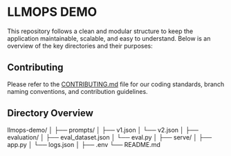 # LLMOPS DEMO

This repository follows a clean and modular structure to keep the application maintainable, scalable, and easy to understand. Below is an overview of the key directories and their purposes:

## Contributing
Please refer to the [CONTRIBUTING.md](CONTRIBUTING.md) file for our coding standards, branch naming conventions, and contribution guidelines.

## Directory Overview

llmops-demo/
│
├── prompts/
│   ├── v1.json
│   └── v2.json
│
├── evaluation/
│   ├── eval_dataset.json
│   └── eval.py
│
├── serve/
│   ├── app.py
│   └── logs.json
│
├── .env
└── README.md

